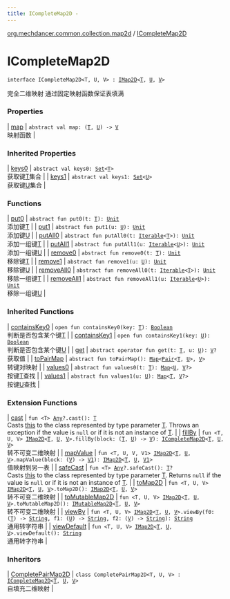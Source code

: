 ```yaml
---
title: ICompleteMap2D - 
---
```


[org.mechdancer.common.collection.map2d](../index.html) / [ICompleteMap2D](./index.html)

# ICompleteMap2D

`interface ICompleteMap2D<T, U, V> : `[`IMap2D`](../-i-map2-d/index.html)`<`[`T`](index.html#T)`, `[`U`](index.html#U)`, `[`V`](index.html#V)`>`

完全二维映射
通过固定映射函数保证表填满

### Properties

| [map](map.html) | `abstract val map: (`[`T`](index.html#T)`, `[`U`](index.html#U)`) -> `[`V`](index.html#V)<br>映射函数 |

### Inherited Properties

| [keys0](../-i-map2-d/keys0.html) | `abstract val keys0: `[`Set`](https://kotlinlang.org/api/latest/jvm/stdlib/kotlin.collections/-set/index.html)`<`[`T`](../-i-map2-d/index.html#T)`>`<br>获取键[T](../-i-map2-d/index.html#T)集合 |
| [keys1](../-i-map2-d/keys1.html) | `abstract val keys1: `[`Set`](https://kotlinlang.org/api/latest/jvm/stdlib/kotlin.collections/-set/index.html)`<`[`U`](../-i-map2-d/index.html#U)`>`<br>获取键[U](../-i-map2-d/index.html#U)集合 |

### Functions

| [put0](put0.html) | `abstract fun put0(t: `[`T`](index.html#T)`): `[`Unit`](https://kotlinlang.org/api/latest/jvm/stdlib/kotlin/-unit/index.html)<br>添加键[T](index.html#T) |
| [put1](put1.html) | `abstract fun put1(u: `[`U`](index.html#U)`): `[`Unit`](https://kotlinlang.org/api/latest/jvm/stdlib/kotlin/-unit/index.html)<br>添加键[U](index.html#U) |
| [putAll0](put-all0.html) | `abstract fun putAll0(t: `[`Iterable`](https://kotlinlang.org/api/latest/jvm/stdlib/kotlin.collections/-iterable/index.html)`<`[`T`](index.html#T)`>): `[`Unit`](https://kotlinlang.org/api/latest/jvm/stdlib/kotlin/-unit/index.html)<br>添加一组键[T](index.html#T) |
| [putAll1](put-all1.html) | `abstract fun putAll1(u: `[`Iterable`](https://kotlinlang.org/api/latest/jvm/stdlib/kotlin.collections/-iterable/index.html)`<`[`U`](index.html#U)`>): `[`Unit`](https://kotlinlang.org/api/latest/jvm/stdlib/kotlin/-unit/index.html)<br>添加一组键[U](index.html#U) |
| [remove0](remove0.html) | `abstract fun remove0(t: `[`T`](index.html#T)`): `[`Unit`](https://kotlinlang.org/api/latest/jvm/stdlib/kotlin/-unit/index.html)<br>移除键[T](index.html#T) |
| [remove1](remove1.html) | `abstract fun remove1(u: `[`U`](index.html#U)`): `[`Unit`](https://kotlinlang.org/api/latest/jvm/stdlib/kotlin/-unit/index.html)<br>移除键[U](index.html#U) |
| [removeAll0](remove-all0.html) | `abstract fun removeAll0(t: `[`Iterable`](https://kotlinlang.org/api/latest/jvm/stdlib/kotlin.collections/-iterable/index.html)`<`[`T`](index.html#T)`>): `[`Unit`](https://kotlinlang.org/api/latest/jvm/stdlib/kotlin/-unit/index.html)<br>移除一组键[T](index.html#T) |
| [removeAll1](remove-all1.html) | `abstract fun removeAll1(u: `[`Iterable`](https://kotlinlang.org/api/latest/jvm/stdlib/kotlin.collections/-iterable/index.html)`<`[`U`](index.html#U)`>): `[`Unit`](https://kotlinlang.org/api/latest/jvm/stdlib/kotlin/-unit/index.html)<br>移除一组键[U](index.html#U) |

### Inherited Functions

| [containsKey0](../-i-map2-d/contains-key0.html) | `open fun containsKey0(key: `[`T`](../-i-map2-d/index.html#T)`): `[`Boolean`](https://kotlinlang.org/api/latest/jvm/stdlib/kotlin/-boolean/index.html)<br>判断是否包含某个键[T](../-i-map2-d/index.html#T) |
| [containsKey1](../-i-map2-d/contains-key1.html) | `open fun containsKey1(key: `[`U`](../-i-map2-d/index.html#U)`): `[`Boolean`](https://kotlinlang.org/api/latest/jvm/stdlib/kotlin/-boolean/index.html)<br>判断是否包含某个键[U](../-i-map2-d/index.html#U) |
| [get](../-i-map2-d/get.html) | `abstract operator fun get(t: `[`T`](../-i-map2-d/index.html#T)`, u: `[`U`](../-i-map2-d/index.html#U)`): `[`V`](../-i-map2-d/index.html#V)`?`<br>获取值 |
| [toPairMap](../-i-map2-d/to-pair-map.html) | `abstract fun toPairMap(): `[`Map`](https://kotlinlang.org/api/latest/jvm/stdlib/kotlin.collections/-map/index.html)`<`[`Pair`](https://kotlinlang.org/api/latest/jvm/stdlib/kotlin/-pair/index.html)`<`[`T`](../-i-map2-d/index.html#T)`, `[`U`](../-i-map2-d/index.html#U)`>, `[`V`](../-i-map2-d/index.html#V)`>`<br>转键对映射 |
| [values0](../-i-map2-d/values0.html) | `abstract fun values0(t: `[`T`](../-i-map2-d/index.html#T)`): `[`Map`](https://kotlinlang.org/api/latest/jvm/stdlib/kotlin.collections/-map/index.html)`<`[`U`](../-i-map2-d/index.html#U)`, `[`V`](../-i-map2-d/index.html#V)`?>`<br>按键[T](../-i-map2-d/index.html#T)查找 |
| [values1](../-i-map2-d/values1.html) | `abstract fun values1(u: `[`U`](../-i-map2-d/index.html#U)`): `[`Map`](https://kotlinlang.org/api/latest/jvm/stdlib/kotlin.collections/-map/index.html)`<`[`T`](../-i-map2-d/index.html#T)`, `[`V`](../-i-map2-d/index.html#V)`?>`<br>按键[U](../-i-map2-d/index.html#U)查找 |

### Extension Functions

| [cast](../../org.mechdancer.common.extension/kotlin.-any/cast.html) | `fun <T> `[`Any`](https://kotlinlang.org/api/latest/jvm/stdlib/kotlin/-any/index.html)`?.cast(): `[`T`](../../org.mechdancer.common.extension/kotlin.-any/cast.html#T)<br>Casts [this](../../org.mechdancer.common.extension/kotlin.-any/cast/-this-.html) to the class represented by type parameter [T](../../org.mechdancer.common.extension/kotlin.-any/cast.html#T). Throws an exception if the value is `null` or if it is not an instance of [T](../../org.mechdancer.common.extension/kotlin.-any/cast.html#T). |
| [fillBy](../fill-by.html) | `fun <T, U, V> `[`IMap2D`](../-i-map2-d/index.html)`<`[`T`](../fill-by.html#T)`, `[`U`](../fill-by.html#U)`, `[`V`](../fill-by.html#V)`>.fillBy(block: (`[`T`](../fill-by.html#T)`, `[`U`](../fill-by.html#U)`) -> `[`V`](../fill-by.html#V)`): `[`ICompleteMap2D`](./index.html)`<`[`T`](../fill-by.html#T)`, `[`U`](../fill-by.html#U)`, `[`V`](../fill-by.html#V)`>`<br>转不可变二维映射 |
| [mapValue](../map-value.html) | `fun <T, U, V, V1> `[`IMap2D`](../-i-map2-d/index.html)`<`[`T`](../map-value.html#T)`, `[`U`](../map-value.html#U)`, `[`V`](../map-value.html#V)`>.mapValue(block: (`[`V`](../map-value.html#V)`) -> `[`V1`](../map-value.html#V1)`): `[`IMap2D`](../-i-map2-d/index.html)`<`[`T`](../map-value.html#T)`, `[`U`](../map-value.html#U)`, `[`V1`](../map-value.html#V1)`>`<br>值映射到另一表 |
| [safeCast](../../org.mechdancer.common.extension/kotlin.-any/safe-cast.html) | `fun <T> `[`Any`](https://kotlinlang.org/api/latest/jvm/stdlib/kotlin/-any/index.html)`?.safeCast(): `[`T`](../../org.mechdancer.common.extension/kotlin.-any/safe-cast.html#T)`?`<br>Casts [this](../../org.mechdancer.common.extension/kotlin.-any/safe-cast/-this-.html) to the class represented by type parameter [T](../../org.mechdancer.common.extension/kotlin.-any/safe-cast.html#T). Returns `null` if the value is `null` or if it is not an instance of [T](../../org.mechdancer.common.extension/kotlin.-any/safe-cast.html#T). |
| [toMap2D](../to-map2-d.html) | `fun <T, U, V> `[`IMap2D`](../-i-map2-d/index.html)`<`[`T`](../to-map2-d.html#T)`, `[`U`](../to-map2-d.html#U)`, `[`V`](../to-map2-d.html#V)`>.toMap2D(): `[`IMap2D`](../-i-map2-d/index.html)`<`[`T`](../to-map2-d.html#T)`, `[`U`](../to-map2-d.html#U)`, `[`V`](../to-map2-d.html#V)`>`<br>转不可变二维映射 |
| [toMutableMap2D](../to-mutable-map2-d.html) | `fun <T, U, V> `[`IMap2D`](../-i-map2-d/index.html)`<`[`T`](../to-mutable-map2-d.html#T)`, `[`U`](../to-mutable-map2-d.html#U)`, `[`V`](../to-mutable-map2-d.html#V)`>.toMutableMap2D(): `[`IMutableMap2D`](../-i-mutable-map2-d/index.html)`<`[`T`](../to-mutable-map2-d.html#T)`, `[`U`](../to-mutable-map2-d.html#U)`, `[`V`](../to-mutable-map2-d.html#V)`>`<br>转不可变二维映射 |
| [viewBy](../view-by.html) | `fun <T, U, V> `[`IMap2D`](../-i-map2-d/index.html)`<`[`T`](../view-by.html#T)`, `[`U`](../view-by.html#U)`, `[`V`](../view-by.html#V)`>.viewBy(f0: (`[`T`](../view-by.html#T)`) -> `[`String`](https://kotlinlang.org/api/latest/jvm/stdlib/kotlin/-string/index.html)`, f1: (`[`U`](../view-by.html#U)`) -> `[`String`](https://kotlinlang.org/api/latest/jvm/stdlib/kotlin/-string/index.html)`, f2: (`[`V`](../view-by.html#V)`) -> `[`String`](https://kotlinlang.org/api/latest/jvm/stdlib/kotlin/-string/index.html)`): `[`String`](https://kotlinlang.org/api/latest/jvm/stdlib/kotlin/-string/index.html)<br>通用转字符串 |
| [viewDefault](../view-default.html) | `fun <T, U, V> `[`IMap2D`](../-i-map2-d/index.html)`<`[`T`](../view-default.html#T)`, `[`U`](../view-default.html#U)`, `[`V`](../view-default.html#V)`>.viewDefault(): `[`String`](https://kotlinlang.org/api/latest/jvm/stdlib/kotlin/-string/index.html)<br>通用转字符串 |

### Inheritors

| [CompletePairMap2D](../-complete-pair-map2-d/index.html) | `class CompletePairMap2D<T, U, V> : `[`ICompleteMap2D`](./index.html)`<`[`T`](../-complete-pair-map2-d/index.html#T)`, `[`U`](../-complete-pair-map2-d/index.html#U)`, `[`V`](../-complete-pair-map2-d/index.html#V)`>`<br>自填充二维映射 |

